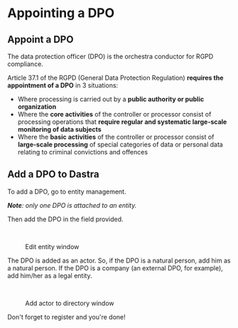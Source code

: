 # Appointing a DPO

## Appoint a DPO

The data protection officer (DPO) is the orchestra conductor for RGPD compliance.&#x20;

Article 37.1 of the RGPD (General Data Protection Regulation) **requires the appointment of a DPO** in 3 situations:&#x20;

* Where processing is carried out by a **public authority or public organization**&#x20;
* Where the **core activities** of the controller or processor consist of processing operations that **require regular and systematic large-scale monitoring of data subjects**&#x20;
* Where the **basic activities** of the controller or processor consist of **large-scale processing** of special categories of data or personal data relating to criminal convictions and offences

## Add a DPO to Dastra

To add a DPO, go to entity management.&#x20;

_**Note**: only one DPO is attached to an entity._&#x20;

Then add the DPO in the field provided.

<figure><img src="../../.gitbook/assets/Capture d’écran 2023-06-01 à 16.05.04.png" alt="" width="563"><figcaption><p>Edit entity window</p></figcaption></figure>

The DPO is added as an actor. So, if the DPO is a natural person, add him as a natural person. If the DPO is a company (an external DPO, for example), add him/her as a legal entity.

<figure><img src="../../.gitbook/assets/Capture d’écran 2023-06-01 à 16.07.07.png" alt=""><figcaption><p>Add actor to directory window</p></figcaption></figure>

Don't forget to register and you're done!
